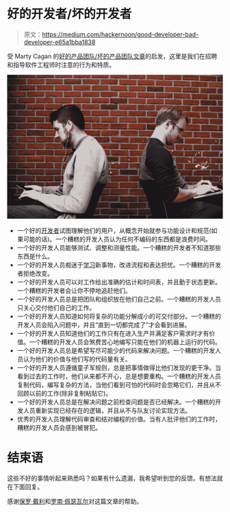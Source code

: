 # 好的开发者/坏的开发者

> 原文：<https://medium.com/hackernoon/good-developer-bad-developer-e65a1bba1838>

受 Marty Cagan 的[好的产品团队/坏的产品团队文章](https://svpg.com/good-product-team-bad-product-team/)的启发，这里是我们在招聘和指导软件工程师时注意的行为和特质。

![](img/b74a27c366a3c8fd666e2c06b95cc106.png)

*   一个好的[开发者](https://hackernoon.com/tagged/developer)试图理解他们的用户，从概念开始就参与功能设计和规范(如果可能的话)。一个糟糕的开发人员认为任何不编码的东西都是浪费时间。
*   一个好的开发人员能够测试、调整和测量性能。一个糟糕的开发者不知道那些东西是什么。
*   一个好的开发人员痴迷于[学习](https://hackernoon.com/tagged/learning)新事物，改进流程和表达担忧。一个糟糕的开发者拒绝改变。
*   一个好的开发人员可以对工作给出准确的估计和时间表，并且勤于状态更新。一个糟糕的开发者会让你不停地追赶他们。
*   一个好的开发人员总是把团队和组织放在他们自己之前。一个糟糕的开发人员只关心交付他们自己的工作。
*   一个好的开发人员知道如何将复杂的功能分解成小的可交付部分。一个糟糕的开发人员会陷入问题中，并且“直到一切都完成了”才会看到进展。
*   一个好的开发人员知道他们的工作只有在进入生产并满足客户需求时才有价值。一个糟糕的开发人员会煞费苦心地编写只能在他们的机器上运行的代码。
*   一个好的开发人员总是希望写尽可能少的代码来解决问题。一个糟糕的开发人员认为他们的价值与他们写的代码量有关。
*   一个好的开发人员遵循童子军规则，总是把事情做得比他们发现的更干净。当看到过去的工作时，他们从来都不开心，总是想要重构。一个糟糕的开发人员复制代码，编写复杂的方法，当他们看到可怕的代码时会忽略它们，并且从不回顾以前的工作(除非复制粘贴它)。
*   一个好的开发人员总是在解决问题之前检查问题是否已经解决。一个糟糕的开发人员重新实现已经存在的逻辑，并且从不与队友讨论实现方法。
*   优秀的开发人员理解代码审查和结对编程的价值。当有人批评他们的工作时，糟糕的开发人员会感到被冒犯。

# 结束语

这些不好的事情听起来熟悉吗？如果有什么遗漏，我希望听到您的反馈。有想法就在下面回复。

感谢[保罗·戴利](https://medium.com/u/eec167160c9a?source=post_page-----e65a1bba1838--------------------------------)和[罗南·佩瑟瓦尔](https://medium.com/u/24db3852a5f6?source=post_page-----e65a1bba1838--------------------------------)对这篇文章的帮助。